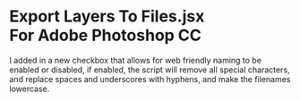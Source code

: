 Export Layers To Files.jsx<br> For Adobe Photoshop CC
==========================

I added in a new checkbox that allows for web friendly naming to be enabled or disabled, if enabled, the script will remove all special characters, and replace spaces and underscores with hyphens, and make the filenames lowercase.
